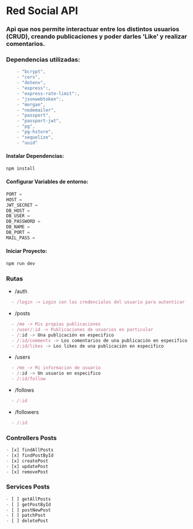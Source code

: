 # Red Social API

### Api que nos permite interactuar entre los distintos usuarios (CRUD), creando publicaciones y poder darles 'Like' y realizar comentarios.

### Dependencias utilizadas:

```java
    - "bcrypt",
    - "cors",
    - "dotenv",
    - "express":,
    - "express-rate-limit":,
    - "jsonwebtoken":,
    - "morgan",
    - "nodemailer",
    - "passport",
    - "passport-jwt",
    - "pg",
    - "pg-hstore",
    - "sequelize",
    - "uuid"
```

#### Instalar Dependencias:

```java
npm install
```

#### Configurar Variables de entorno:

```javascript
PORT =
HOST =
JWT_SECRET =
DB_HOST =
DB_USER =
DB_PASSWORD =
DB_NAME =
DB_PORT =
MAIL_PASS =
```

#### Iniciar Proyecto:

```java
npm run dev
```

### Rutas

- /auth

```javascript
  - /login -> Login con las credenciales del usuario para autenticar
```

- /posts

```javascript
  - /me -> Mis propias publicaciones
  - /user/:id -> Publicaciones de usuarios en particular
  - /:id -> Una publicación en especifico
  - /:id/comments -> Los comentarios de una publicación en especifico
  - /:id/likes -> Los likes de una publicación en especifico
```

- /users

```javascript
  - /me -> Mi informacion de usuario
  - /:id -> Un usuario en especifico
  - /:id/follow
```

- /follows

```javascript
  - /:id
```

- /followers

```javascript
  - /:id
```

### Controllers Posts

```javascript
- [x] findAllPosts
- [x] findPostById
- [x] createPost
- [x] updatePost
- [x] removePost
```

### Services Posts

```javascript
- [ ] getAllPosts
- [ ] getPostById
- [ ] postNewPost
- [ ] patchPost
- [ ] deletePost
```
